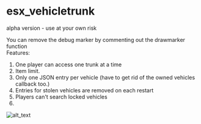 # esx_vehicletrunk
alpha version - use at your own risk 

You can remove the debug marker by commenting out the drawmarker function  
Features:  
1. One player can access one trunk at a time
2. Item limit. 
3. Only one JSON entry per vehicle (have to get rid of the owned vehicles callback too.)
4. Entries for stolen vehicles are removed on each restart
5. Players can't search locked vehicles
6.

![alt_text](https://i.imgur.com/oHkWuul.jpg)
